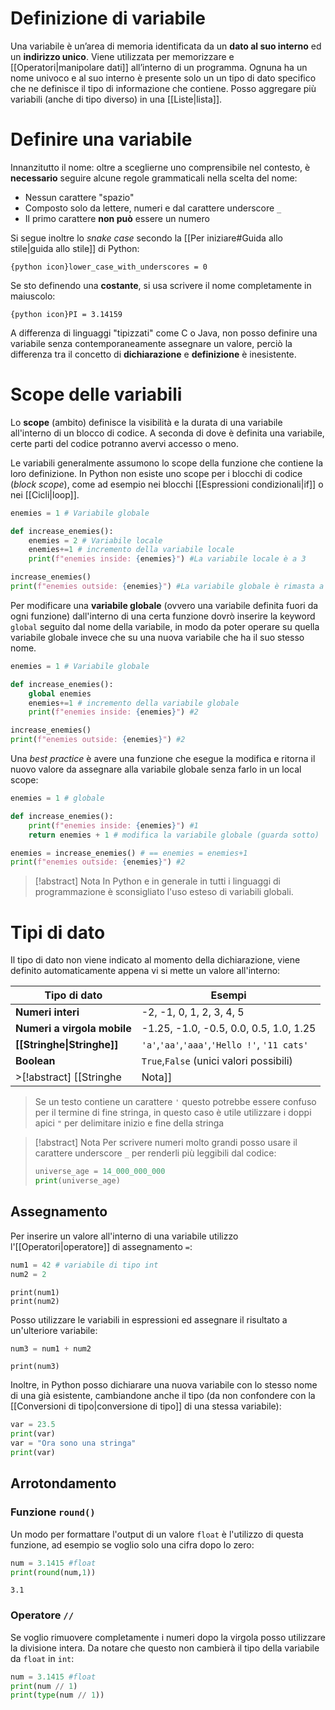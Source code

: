 # Definizione di variabile

Una variabile è un’area di memoria identificata da un **dato al suo interno** ed un **indirizzo unico**. Viene utilizzata per memorizzare e [[Operatori|manipolare dati]] all’interno di un programma. Ognuna ha un nome univoco e al suo interno è presente solo un un tipo di dato specifico che ne definisce il tipo di informazione che contiene. Posso aggregare più variabili (anche di tipo diverso) in una [[Liste|lista]].
# Definire una variabile

Innanzitutto il nome: oltre a sceglierne uno comprensibile nel contesto, è **necessario** seguire alcune regole grammaticali nella scelta del nome:

* Nessun carattere "spazio"
* Composto solo da lettere, numeri e dal carattere underscore `_`
* Il primo carattere **non può** essere un numero

Si segue inoltre lo *snake case* secondo la [[Per iniziare#Guida allo stile|guida allo stile]] di Python:

`{python icon}lower_case_with_underscores = 0`

Se sto definendo una **costante**, si usa scrivere il nome completamente in maiuscolo:

`{python icon}PI = 3.14159`

A differenza di linguaggi "tipizzati" come C o Java, non posso definire una variabile senza contemporaneamente assegnare un valore, perciò la differenza tra il concetto di **dichiarazione** e **definizione** è inesistente.
# Scope delle variabili

Lo **scope** (ambito) definisce la visibilità e la durata di una variabile all'interno di un blocco di codice. A seconda di dove è definita una variabile, certe parti del codice potranno avervi accesso o meno.

Le variabili generalmente assumono lo scope della funzione che contiene la loro definizione. In Python non esiste uno scope per i blocchi di codice (*block scope*), come ad esempio nei blocchi [[Espressioni condizionali|if]] o nei [[Cicli|loop]].

```python title:"Esempio di scope di una variabile"
enemies = 1 # Variabile globale

def increase_enemies():
    enemies = 2 # Variabile locale
    enemies+=1 # incremento della variabile locale
    print(f"enemies inside: {enemies}") #La variabile locale è a 3 

increase_enemies()
print(f"enemies outside: {enemies}") #La variabile globale è rimasta a 1
```

Per modificare una **variabile globale** (ovvero una variabile definita fuori da ogni funzione) dall'interno di una certa funzione dovrò inserire la keyword `global` seguito dal nome della variabile, in modo da poter operare su quella variabile globale invece che su una nuova variabile che ha il suo stesso nome.

```python title:"Esempio di scope utilizzando "global" " hl:4-5
enemies = 1 # Variabile globale

def increase_enemies():
    global enemies
    enemies+=1 # incremento della variabile globale
    print(f"enemies inside: {enemies}") #2

increase_enemies()
print(f"enemies outside: {enemies}") #2
```

Una *best practice* è avere una funzione che esegue la modifica e ritorna il nuovo valore da assegnare alla variabile globale senza farlo in un local scope:

```python hl:3-5,7
enemies = 1 # globale

def increase_enemies():
    print(f"enemies inside: {enemies}") #1
    return enemies + 1 # modifica la variabile globale (guarda sotto)

enemies = increase_enemies() # == enemies = enemies+1
print(f"enemies outside: {enemies}") #2
```

>[!abstract] Nota
In Python e in generale in tutti i linguaggi di programmazione è sconsigliato l'uso esteso di variabili globali.
# Tipi di dato

Il tipo di dato non viene indicato al momento della dichiarazione, viene definito automaticamente appena vi si mette un valore all'interno:

| Tipo di dato                | Esempi                                        |
| --------------------------- | --------------------------------------------- |
| **Numeri interi**           | -2, -1, 0, 1, 2, 3, 4, 5                      |
| **Numeri a virgola mobile** | -1.25, -1.0, -0.5, 0.0, 0.5, 1.0, 1.25        |
| **[[Stringhe\|Stringhe]]**  | `'a'`,`'aa'`,`'aaa'`,`'Hello !'`, `'11 cats'` |
| **Boolean**                 | `True`,`False` (unici valori possibili)       |
>[!abstract] [[Stringhe|Nota]]
>Se un testo contiene un carattere `'` questo potrebbe essere confuso per il termine di fine stringa, in questo caso è utile utilizzare i doppi apici `"` per delimitare inizio e fine della stringa

>[!abstract] Nota
>Per scrivere numeri molto grandi posso usare il carattere underscore `_` per renderli più leggibili dal codice:
>
>
>```python ln:false
>universe_age = 14_000_000_000
>print(universe_age)
>```
## Assegnamento

Per inserire un valore all'interno di una variabile utilizzo l'[[Operatori|operatore]] di assegnamento `=`:

```python title:"Assegnamento di un valore per una variabile" {label='op1'}
num1 = 42 # variabile di tipo int
num2 = 2
```

```run-python {import='op1'}
print(num1)
print(num2)
```

Posso utilizzare le variabili in espressioni ed assegnare il risultato a un'ulteriore variabile:

```python title:"Assegnazione di un valore da un risultato di un'operazione tra due altre variabili" {import='op1' , label='op2'}
num3 = num1 + num2
```

```run-python {import=['op1','op2']} 
print(num3)
```

Inoltre, in Python posso dichiarare una nuova variabile con lo stesso nome di una già esistente, cambiandone anche il tipo (da non confondere con la [[Conversioni di tipo|conversione di tipo]] di una stessa variabile):

```python hl:1,3
var = 23.5
print(var)
var = "Ora sono una stringa"
print(var)

```
## Arrotondamento

### Funzione `round()`

Un modo per formattare l'output di un valore `float` è l'utilizzo di questa funzione, ad esempio se voglio solo una cifra dopo lo zero:

~~~ Python
num = 3.1415 #float
print(round(num,1))
~~~

~~~ output
3.1
~~~
### Operatore `//`

Se voglio rimuovere completamente i numeri dopo la virgola posso utilizzare la divisione intera. Da notare che questo non cambierà il tipo della variabile da `float` in `int`:

~~~ Python
num = 3.1415 #float
print(num // 1)
print(type(num // 1))
~~~